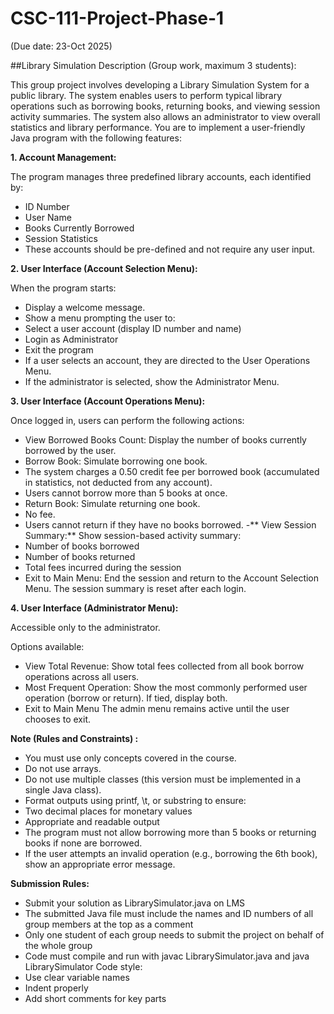 # CSC-111-Project-Phase-1
(Due date: 23-Oct 2025) 

##Library Simulation
Description (Group work, maximum 3 students):

This group project involves developing a Library Simulation System for a public library. 
The system enables users to perform typical library operations such as borrowing books, returning
books, and viewing session activity summaries.
The system also allows an administrator to view overall statistics and library performance.
You are to implement a user-friendly Java program with the following features:

**1. Account Management:**

The program manages three predefined library accounts, each identified by:
- ID Number
- User Name
- Books Currently Borrowed
- Session Statistics
- These accounts should be pre-defined and not require any user input.
 
**2. User Interface (Account Selection Menu):**

When the program starts:
- Display a welcome message.
- Show a menu prompting the user to:
- Select a user account (display ID number and name)
- Login as Administrator
- Exit the program
- If a user selects an account, they are directed to the User Operations Menu.
- If the administrator is selected, show the Administrator Menu.

**3. User Interface (Account Operations Menu):**

Once logged in, users can perform the following actions:
- View Borrowed Books Count:
Display the number of books currently borrowed by the user.
- Borrow Book:
Simulate borrowing one book.
- The system charges a 0.50 credit fee per borrowed book (accumulated in
statistics, not deducted from any account).
- Users cannot borrow more than 5 books at once.
- Return Book:
Simulate returning one book.
- No fee.
- Users cannot return if they have no books borrowed.
-** View Session Summary:**
Show session-based activity summary:
- Number of books borrowed
- Number of books returned
- Total fees incurred during the session
- Exit to Main Menu:
End the session and return to the Account Selection Menu.
The session summary is reset after each login.

**4. User Interface (Administrator Menu):**

Accessible only to the administrator.

Options available:
- View Total Revenue:
Show total fees collected from all book borrow operations across all users.
- Most Frequent Operation:
Show the most commonly performed user operation (borrow or return). If tied, display
both.
- Exit to Main Menu
The admin menu remains active until the user chooses to exit.

**Note (Rules and Constraints) :**
- You must use only concepts covered in the course.
- Do not use arrays.
- Do not use multiple classes (this version must be implemented in a single Java class).
- Format outputs using printf, \t, or substring to ensure:
- Two decimal places for monetary values
- Appropriate and readable output
- The program must not allow borrowing more than 5 books or returning books if none are
borrowed.
- If the user attempts an invalid operation (e.g., borrowing the 6th book), show an appropriate
error message.

**Submission Rules:**
- Submit your solution as LibrarySimulator.java on LMS
- The submitted Java file must include the names and ID numbers of all group members at
the top as a comment
- Only one student of each group needs to submit the project on behalf of the whole group
- Code must compile and run with javac LibrarySimulator.java and java
LibrarySimulator
 Code style:
 - Use clear variable names
 - Indent properly
 - Add short comments for key parts

